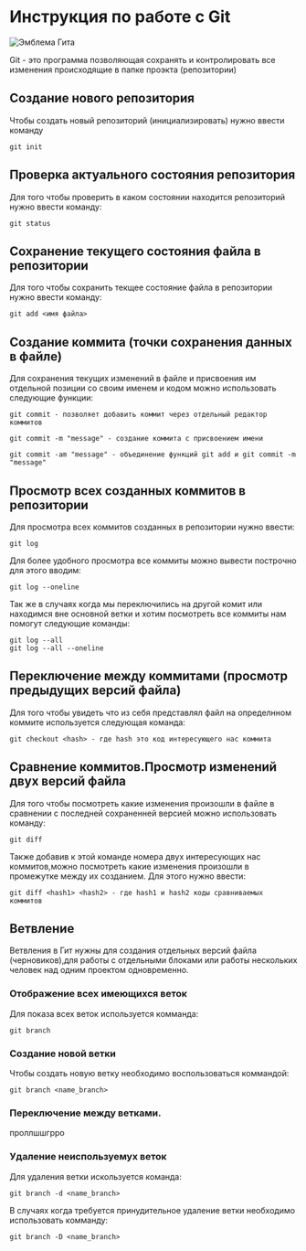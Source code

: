 # Инструкция по работе с Git

![Эмблема Гита](git.jpg)

Git - это программа позволяющая сохранять и контролировать все изменения происходящие в папке проэкта (репозитории)

## Создание нового репозитория

Чтобы создать новый репозиторий (инициализировать) нужно ввести команду

    git init


## Проверка актуального состояния репозитория

Для того чтобы проверить в каком состоянии находится репозиторий нужно ввести команду:

    git status

 ## Сохранение текущего состояния файла в репозитории

Для того чтобы сохранить текщее состояние файла в репозитории нужно ввести команду:

    git add <имя файла>

## Создание коммита (точки сохранения данных в файле)

Для сохранения текущих изменений в файле и присвоения им отдельной позиции со своим именем и кодом можно использовать следующие функции:

    git commit - позволяет добавить коммит через отдельный редактор коммитов

    git commit -m "message" - создание коммита с присвоением имени

    git commit -am "message" - объединение функций git add и git commit -m "message"

## Просмотр всех созданных коммитов в репозитории

Для просмотра всех коммитов созданных в репозитории нужно ввести:

    git log 

Для более удобного просмотра все коммиты можно вывести построчно для этого вводим:

    git log --oneline

Так же в случаях когда мы переключились на другой комит или находимся вне основной ветки и хотим посмотреть все коммиты нам помогут следующие команды:

    git log --all
    git log --all --oneline

## Переключение между коммитами (просмотр предыдущих версий файла)

Для того чтобы увидеть что из себя представлял файл на определнном коммите используется следующая команда:

    git checkout <hash> - где hash это код интересующего нас коммита

## Сравнение коммитов.Просмотр изменений двух версий файла

Для того чтобы посмотреть какие изменения произошли в файле в сравнении с последней сохраненней версией можно использовать команду:

    git diff

Также добавив к этой команде номера двух интересующих нас коммитов,можно посмотреть какие изменения произошли в промежутке между их созданием. Для этого нужно ввести:

    git diff <hash1> <hash2> - где hash1 и hash2 коды сравниваемых коммитов

## Ветвление

Ветвления в Гит нужны для создания отдельных версий файла (черновиков),для работы с отдельными блоками или работы нескольких человек над одним проектом одновременно.

### Отображение всех имеющихся веток
Для показа всех веток используется комманда:

    git branch

### Создание новой ветки

Чтобы создать новую ветку необходимо воспользоваться коммандой:

    git branch <name_branch>

### Переключение между ветками.


проллшшгрро


### Удаление неиспользуемух веток

Для удаления ветки искользуется команда:

    git branch -d <name_branch>

В случаях когда требуется принудительное удаление ветки необходимо использовать комманду:

    git branch -D <name_branch>
    